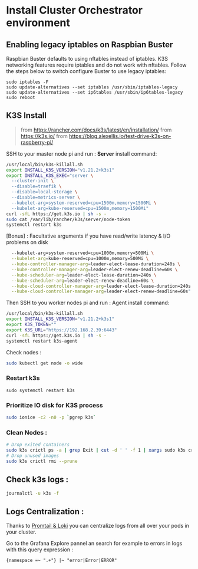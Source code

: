 # Install Cluster Orchestrator environment

## Enabling legacy iptables on Raspbian Buster

Raspbian Buster defaults to using nftables instead of iptables. K3S networking features require iptables and do not work with nftables. Follow the steps below to switch configure Buster to use legacy iptables:

```
sudo iptables -F
sudo update-alternatives --set iptables /usr/sbin/iptables-legacy
sudo update-alternatives --set ip6tables /usr/sbin/ip6tables-legacy
sudo reboot
```

## K3S Install
> from https://rancher.com/docs/k3s/latest/en/installation/
> from https://k3s.io/
> from https://blog.alexellis.io/test-drive-k3s-on-raspberry-pi/

SSH to your master node pi and run :
**Server** install command:

```bash
/usr/local/bin/k3s-killall.sh
export INSTALL_K3S_VERSION="v1.21.2+k3s1"
export INSTALL_K3S_EXEC="server \
  --cluster-init \
  --disable=traefik \
  --disable=local-storage \
  --disable=metrics-server \
  --kubelet-arg=system-reserved=cpu=1500m,memory=1500Mi \
  --kubelet-arg=kube-reserved=cpu=1500m,memory=1500Mi"
curl -sfL https://get.k3s.io | sh -s -
sudo cat /var/lib/rancher/k3s/server/node-token
systemctl restart k3s
```

[Bonus] : Facultative arguments if you have read/write latency & I/O problems on disk
```bash
  --kubelet-arg=system-reserved=cpu=1000m,memory=500Mi \
  --kubelet-arg=kube-reserved=cpu=1000m,memory=500Mi \
  --kube-controller-manager-arg=leader-elect-lease-duration=240s \
  --kube-controller-manager-arg=leader-elect-renew-deadline=60s \
  --kube-scheduler-arg=leader-elect-lease-duration=240s \
  --kube-scheduler-arg=leader-elect-renew-deadline=60s \
  --kube-cloud-controller-manager-arg=leader-elect-lease-duration=240s \
  --kube-cloud-controller-manager-arg=leader-elect-renew-deadline=60s"
```

Then SSH to you worker nodes pi and run :
Agent install command:
```bash
/usr/local/bin/k3s-killall.sh
export INSTALL_K3S_VERSION="v1.21.2+k3s1"
export K3S_TOKEN=""
export K3S_URL="https://192.168.2.39:6443"
curl -sfL https://get.k3s.io | sh -s -
systemctl restart k3s-agent
```

Check nodes : 

```bash
sudo kubectl get node -o wide
```

### Restart k3s

`sudo systemctl restart k3s`

### Prioritize IO disk for K3S process

```bash
sudo ionice -c2 -n0 -p `pgrep k3s`
```
### Clean Nodes : 

```bash
# Drop exited containers
sudo k3s crictl ps -a | grep Exit | cut -d ' ' -f 1 | xargs sudo k3s crictl rm
# Drop unused images
sudo k3s crictl rmi --prune
```
## Check k3s logs :

```bash
journalctl -u k3s -f
```

## Logs Centralization : 

Thanks to [Promtail & Loki](https://grafana.com/docs/loki/latest/clients/promtail/) you can centralize logs from all over your pods in your cluster.

Go to the Grafana Explore pannel an search for example to errors in logs with this query expression : 

```
{namespace =~ ".+"} |~ "error|Error|ERROR"
```
